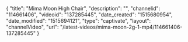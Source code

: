 {
    "title": "Mima Moon High Chair",
    "description": "",
    "channelid": "114661406",
    "videoid": "137285445",
    "date_created": "1515680954",
    "date_modified": "1515694121",
    "type": "captivate",
    "layout": "channelVideo",
    "url": "\/latest-videos\/mima-moon-2g-1-mp4\/114661406-137285445"
}
